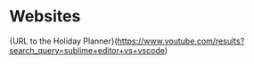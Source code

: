 # Websites
{URL to the Holiday Planner}(https://www.youtube.com/results?search_query=sublime+editor+vs+vscode)
